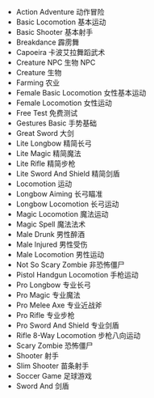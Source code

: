 - Action Adventure 动作冒险
- Basic Locomotion 基本运动
- Basic Shooter 基本射手
- Breakdance 霹雳舞
- Capoeira 卡波艾拉舞蹈武术
- Creature NPC 生物 NPC
- Creature 生物
- Farming 农业
- Female Basic Locomotion 女性基本运动
- Female Locomotion 女性运动
- Free Test 免费测试
- Gestures Basic 手势基础
- Great Sword 大剑
- Lite Longbow 精简长弓
- Lite Magic 精简魔法
- Lite Rifle 精简步枪
- Lite Sword And Shield 精简剑盾
- Locomotion 运动
- Longbow Aiming 长弓瞄准
- Longbow Locomotion 长弓运动
- Magic Locomotion 魔法运动
- Magic Spell 魔法法术
- Male Drunk 男性醉酒
- Male lnjured 男性受伤
- Male Locomotion 男性运动
- Not So Scary Zombie 非恐怖僵尸
- Pistol Handgun Locomotion 手枪运动
- Pro Longbow 专业长弓
- Pro Magic 专业魔法
- Pro Melee Axe 专业近战斧
- Pro Rifle 专业步枪
- Pro Sword And Shield 专业剑盾
- Rifle 8-Way Locomotion 步枪八向运动
- Scary Zombie 恐怖僵尸
- Shooter 射手
- Slim Shooter 苗条射手
- Soccer Game 足球游戏
- Sword And 剑盾
